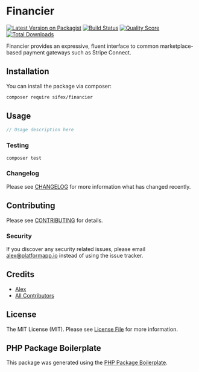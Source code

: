 # Financier

[![Latest Version on Packagist](https://img.shields.io/packagist/v/sifex/financier.svg?style=flat-square)](https://packagist.org/packages/sifex/financier)
[![Build Status](https://img.shields.io/travis/sifex/financier/master.svg?style=flat-square)](https://travis-ci.org/sifex/financier)
[![Quality Score](https://img.shields.io/scrutinizer/g/sifex/financier.svg?style=flat-square)](https://scrutinizer-ci.com/g/sifex/financier)
[![Total Downloads](https://img.shields.io/packagist/dt/sifex/financier.svg?style=flat-square)](https://packagist.org/packages/sifex/financier)

Financier provides an expressive, fluent interface to common marketplace-based payment gateways such as Stripe Connect.

## Installation

You can install the package via composer:

```bash
composer require sifex/financier
```

## Usage

``` php
// Usage description here
```

### Testing

``` bash
composer test
```

### Changelog

Please see [CHANGELOG](CHANGELOG.md) for more information what has changed recently.

## Contributing

Please see [CONTRIBUTING](CONTRIBUTING.md) for details.

### Security

If you discover any security related issues, please email alex@platformapp.io instead of using the issue tracker.

## Credits

- [Alex](https://github.com/sifex)
- [All Contributors](../../contributors)

## License

The MIT License (MIT). Please see [License File](LICENSE.md) for more information.

## PHP Package Boilerplate

This package was generated using the [PHP Package Boilerplate](https://laravelpackageboilerplate.com).
